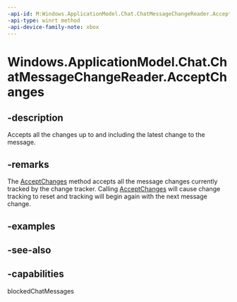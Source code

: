 ```yaml
---
-api-id: M:Windows.ApplicationModel.Chat.ChatMessageChangeReader.AcceptChanges
-api-type: winrt method
-api-device-family-note: xbox
---
```


<!-- Method syntax
public void AcceptChanges()
-->

# Windows.ApplicationModel.Chat.ChatMessageChangeReader.AcceptChanges

## -description
Accepts all the changes up to and including the latest change to the message.

## -remarks
The [AcceptChanges](chatmessagechangereader_acceptchanges.md) method accepts all the message changes currently tracked by the change tracker. Calling [AcceptChanges](chatmessagechangereader_acceptchanges.md) will cause change tracking to reset and tracking will begin again with the next message change.

## -examples

## -see-also


## -capabilities
blockedChatMessages